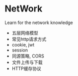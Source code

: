 # NetWork
Learn for the network knowledge

- 五层网络模型
- 常见http请求方式
- cookie, jwt
- session
- 同源策略, CORS
- 文件上传与下载
- HTTP缓存协议
